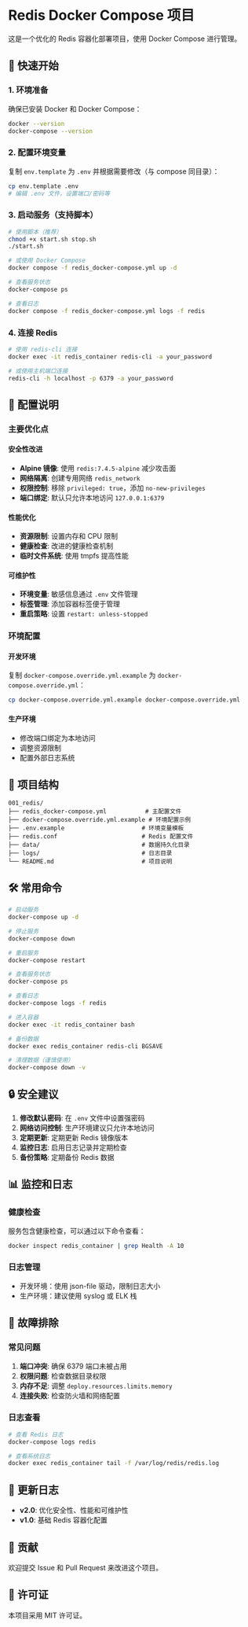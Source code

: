 # Redis Docker Compose 项目

这是一个优化的 Redis 容器化部署项目，使用 Docker Compose 进行管理。

## 🚀 快速开始

### 1. 环境准备
确保已安装 Docker 和 Docker Compose：
```bash
docker --version
docker-compose --version
```

### 2. 配置环境变量
复制 `env.template` 为 `.env` 并根据需要修改（与 compose 同目录）：
```bash
cp env.template .env
# 编辑 .env 文件，设置端口/密码等
```

### 3. 启动服务（支持脚本）
```bash
# 使用脚本（推荐）
chmod +x start.sh stop.sh
./start.sh

# 或使用 Docker Compose
docker compose -f redis_docker-compose.yml up -d

# 查看服务状态
docker-compose ps

# 查看日志
docker compose -f redis_docker-compose.yml logs -f redis
```

### 4. 连接 Redis
```bash
# 使用 redis-cli 连接
docker exec -it redis_container redis-cli -a your_password

# 或使用主机端口连接
redis-cli -h localhost -p 6379 -a your_password
```

## 🔧 配置说明

### 主要优化点

#### 安全性改进
- **Alpine 镜像**: 使用 `redis:7.4.5-alpine` 减少攻击面
- **网络隔离**: 创建专用网络 `redis_network`
- **权限控制**: 移除 `privileged: true`，添加 `no-new-privileges`
- **端口绑定**: 默认只允许本地访问 `127.0.0.1:6379`

#### 性能优化
- **资源限制**: 设置内存和 CPU 限制
- **健康检查**: 改进的健康检查机制
- **临时文件系统**: 使用 tmpfs 提高性能

#### 可维护性
- **环境变量**: 敏感信息通过 `.env` 文件管理
- **标签管理**: 添加容器标签便于管理
- **重启策略**: 设置 `restart: unless-stopped`

### 环境配置

#### 开发环境
复制 `docker-compose.override.yml.example` 为 `docker-compose.override.yml`：
```bash
cp docker-compose.override.yml.example docker-compose.override.yml
```

#### 生产环境
- 修改端口绑定为本地访问
- 调整资源限制
- 配置外部日志系统

## 📁 项目结构

```
001_redis/
├── redis_docker-compose.yml           # 主配置文件
├── docker-compose.override.yml.example # 环境配置示例
├── .env.example                      # 环境变量模板
├── redis.conf                        # Redis 配置文件
├── data/                             # 数据持久化目录
├── logs/                             # 日志目录
└── README.md                         # 项目说明
```

## 🛠️ 常用命令

```bash
# 启动服务
docker-compose up -d

# 停止服务
docker-compose down

# 重启服务
docker-compose restart

# 查看服务状态
docker-compose ps

# 查看日志
docker-compose logs -f redis

# 进入容器
docker exec -it redis_container bash

# 备份数据
docker exec redis_container redis-cli BGSAVE

# 清理数据（谨慎使用）
docker-compose down -v
```

## 🔒 安全建议

1. **修改默认密码**: 在 `.env` 文件中设置强密码
2. **网络访问控制**: 生产环境建议只允许本地访问
3. **定期更新**: 定期更新 Redis 镜像版本
4. **监控日志**: 启用日志记录并定期检查
5. **备份策略**: 定期备份 Redis 数据

## 📊 监控和日志

### 健康检查
服务包含健康检查，可以通过以下命令查看：
```bash
docker inspect redis_container | grep Health -A 10
```

### 日志管理
- 开发环境：使用 json-file 驱动，限制日志大小
- 生产环境：建议使用 syslog 或 ELK 栈

## 🚨 故障排除

### 常见问题

1. **端口冲突**: 确保 6379 端口未被占用
2. **权限问题**: 检查数据目录权限
3. **内存不足**: 调整 `deploy.resources.limits.memory`
4. **连接失败**: 检查防火墙和网络配置

### 日志查看
```bash
# 查看 Redis 日志
docker-compose logs redis

# 查看系统日志
docker exec redis_container tail -f /var/log/redis/redis.log
```

## 📝 更新日志

- **v2.0**: 优化安全性、性能和可维护性
- **v1.0**: 基础 Redis 容器化配置

## 🤝 贡献

欢迎提交 Issue 和 Pull Request 来改进这个项目。

## 📄 许可证

本项目采用 MIT 许可证。
